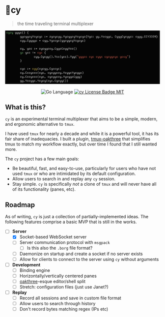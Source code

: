 <p align="center">
  <h1>🤖cy</h1>
</p>

> the time traveling terminal multiplexer

<p align="center">
    <img src="gh-assets/screenshot.png" alt="Cy Cover Image">
</p>

<p align="center">
    <img src="https://img.shields.io/badge/Go-00ADD8?logo=go&logoColor=white" alt="Go Language" />
    <!-- LICENSE -->
    <a target="_blank" href="https://github.com/cfoust/cy/blob/main/LICENSE">
        <img src="https://img.shields.io/github/license/cfoust/cy" alt="cy License Badge MIT" />
    </a>
</p>

## What is this?

`cy` is an experimental terminal multiplexer that aims to be a simple, modern, and ergonomic alternative to `tmux`.

I have used `tmux` for nearly a decade and while it is a powerful tool, it has its fair share of inadequacies. I built a plugin, [tmux-oakthree](https://github.com/cfoust/tmux-oakthree) that simplifies tmux to match my workflow exactly, but over time I found that I still wanted more.

The `cy` project has a few main goals:
* Be beautiful, fast, and easy-to-use, particularly for users who have not used `tmux` or who are intimidated by its default configuration.
* Allow users to search in and replay any `cy` session.
* Stay simple. `cy` is specifically _not_ a clone of `tmux` and will never have all of its functionality (panes, etc).

## Roadmap

As of writing, `cy` is just a collection of partially-implemented ideas. The following features comprise a basic MVP that is still in the works.

* [ ] **Server**
    * [X] Socket-based WebSocket server
    * [ ] Server communication protocol with `msgpack`
        * [ ] Is this also the `.borg` file format?
    * [ ] Daemonize on startup and create a socket if no server exists
    * [ ] Allow for clients to connect to the server using `cy` without arguments
* [ ] **Development**
    * [ ] Binding engine
    * [ ] Horizontally/vertically centered panes
    * [ ] [oakthree](https://github.com/cfoust/tmux-oakthree)-esque editor/shell split
    * [ ] Stretch: configuration files (just use Janet?)
* [ ] **Replay**
    * [ ] Record all sessions and save in custom file format
    * [ ] Allow users to search through history
    * [ ] Don't record bytes matching regex (IPs etc)
